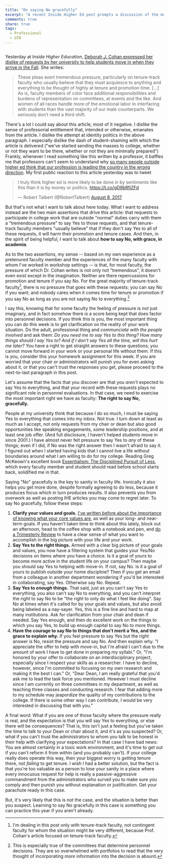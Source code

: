 ```yaml
---
title: "On saying No gracefully"
excerpt: "A recent Inside Higher Ed post prompts a discussion of the most basic right of every tenure-track faculty: The right to say no. How do you do it with grace?"
comments: true
share: true
tags:
  - Professional 
  - GTD
---
```

<img src="{{ site.url }}{{ site.baseurl }}/assets/images/2017-08-09/fence.jpg" alt="" class="full">

Yesterday at _Inside Higher Education_, [Deborah J. Cohan expressed her dislike of requests by her university to help students move in when they arrive in the Fall](https://www.insidehighered.com/advice/2017/08/08/downside-faculty-members-helping-students-move-essay). She writes: 

>These pleas exert tremendous pressure, particularly on tenure-track faculty who usually believe that they must acquiesce to anything and everything to be thought of highly at tenure and promotion time. [...] As is, faculty members of color face additional responsibilities and burdens of representation on committees, at events and the like. And women of all races handle more of the emotional labor in interfacing with students than the vast majority of our male counterparts. We seriously don’t need a third shift.

There's a lot I could say about this article, most of it negative.  I dislike the sense of professorial entitlement that, intended or otherwise, emanates from the article. I dislike the attempt at identity politics in the above paragraph. I especially dislike the dash of student-shaming with which the article is delivered ("we’ve started sending the masses to college, whether or not they want to be there, whether or not they are minimally prepared")  Frankly, whenever I read something like this written by a professor, it baffles me that professors can't seem to understand why [so many people outside higher ed think that our profession is leading the country in the wrong direction](https://www.forbes.com/sites/niallmccarthy/2017/07/11/republicans-increasingly-say-higher-education-has-a-negative-impact-on-the-u-s-infographic/#76d780a5774c). My first public reaction to this article yesterday was to tweet

<blockquote class="twitter-tweet" data-cards="hidden" data-lang="en"><p lang="en" dir="ltr">I truly think higher ed is more likely to be done in by sentiments like this than it is by money or politics. <a href="https://t.co/gD9bRfiZFd">https://t.co/gD9bRfiZFd</a></p>&mdash; Robert Talbert (@RobertTalbert) <a href="https://twitter.com/RobertTalbert/status/895020414111449088">August 8, 2017</a></blockquote>
<script async src="//platform.twitter.com/widgets.js" charset="utf-8"></script>

But that's not what I want to talk about here today. What I want to address instead are the two main assertions that drive this article: that requests to participate in college work that are outside "normal" duties carry with them a "tremendous pressure" to say Yes to those requests, and that tenure-track faculty members "usually believe" that if they don't say Yes to all of these requests, it will harm their promotion and tenure cases. And then, in the spirit of being helpful, I want to talk about __how to say No, with grace, in academia__. 

As to the two assertions, my sense -- based on my own experience as a pretenured faculty member and the experiences of the many faculty with whom I've worked in workshop settings -- is that, for most faculty, the pressure of which Dr. Cohan writes is not only not "tremendous", it doesn't even exist except in the imagination. Neither are there repercussions for promotion and tenure if you say No. For the great majority of tenure-track faculty[^1], there is no pressure that goes with these requests; you can say No if you want; and  nobody cares when it comes time for tenure or promotion if you say No as long as you are not saying No to everything.[^2]

[^1]: I'm dealing in this post only with tenure-track faculty, not contingent faculty for whom the situation might be very different, because Prof. Cohan's article focused on tenure-track faculty. 

[^2]: This is especially true of the committees that determine personnel decisions. They are so overwhelmed with portfolios to read that the very thought of incorporating _more_ information into the decision is absurd. 

I say this, knowing that for some faculty the feeling of pressure is _not_ just imaginary, and in fact somehow there _is_ a score being kept that does factor into personnel decisions. If you think this is you, the most important thing you can do this week is to get clarification on the reality of your work situation. Do the adult, professional thing and _communciate with the people involved_ and ask them: _Do you need me to say Yes to this thing? How many things should I say Yes to? And if I don't say Yes all the time, will this hurt me later?_ You have a right to get straight answers to these questions; you cannot move forward in your work or your personal life without them. If this is you, consider this your homework assignment for this week. If you are worried that your chair or administrators will punish you for even asking about it, or that you can't trust the responses you get, please proceed to the next-to-last paragraph in this post. 

Let's assume that the facts that you discover are that you _aren't_ expected to say Yes to everything, and that your record with these requests plays no significant role in personnel evaluations. In that case, we need to exercise the most important right we have as faculty: __The right to say No, gracefully.__ 

People at my university think that because I do so much, I must be saying Yes to everything that comes into my inbox. Not true. I turn down at least as much as I accept, not only requests from my chair or dean but also good opportunities like speaking engagements, some leadership positions, and at least one job offer. (And full disclosure, I haven't helped students move in since 2001.) I have almost never felt pressure to say Yes to _any_ of these things; even if I did, if No was the right answer then I wasn't afraid to say it. I figured out when I started having kids that I cannot live a life without boundaries around what I am willing to do for my college. Reading Greg McKeown's excellent book [Essentialism: The Disciplined Pursuit of Less](http://gregmckeown.com/book/), which every faculty member and student should read before school starts back, solidified me in that. 

Saying "No" gracefully is the key to sanity in faculty life. Ironically it also helps you get more done, despite formally agreeing to do less, because it produces focus which in turn produces results. It also prevents you from overwork as well as posting IHE articles you may come to regret later. To say No gracefully, follow these steps: 

1. __Clarify your values and goals.__ [I've written before about the importance of knowing what your core values are](http://rtalbert.org/blog/2016/gtd-for-academics-engaging-system), as well as your long- and near-term goals. If you haven't taken time to think about this lately, block out an afternoon, head to the coffee shop with a notebook and pen, and [do a Trimesterly Review](http://rtalbert.org/trimesterly-review/) to have a clear sense of what you want to accomplish in the big picture with your life and your work. 
2. __Say Yes to the right things.__ Armed with a clear big picture of your goals and values, you now have a filtering system that guides your Yes/No decisions on items where you have a choice. Is it a goal of yours to become more active in the student life on your campus? Then maybe you should say Yes to helping with move-in. If not, say No. Is it a goal of yours to publish outside your home discipline? Then if you get an email from a colleague in another department wondering if you'd be interested in collaborating, say Yes. Otherwise say No. Repeat.
3. __Say Yes to _enough_ things.__ That said, just as you can't say Yes to everything, you also can't say No to everything, and you can't interpret the right to say No to be "the right to only do what I feel like doing". Say No at times when it's called for by your goals and values, but also avoid being labeled as a nay-sayer. Yes, this is a fine line and hard to map at many institutions. Ask for clarification from your chair and dean if needed. Say Yes enough, and then do excellent work on the things to which you say Yes, to build up enough capital to say No to more things. 
4. __Have the courage to say No to things that don't merit a Yes, and the grace to explain why.__ If you feel pressure to say Yes but the right answer is No, resist the pressure and say No. And then explain why. "I appreciate the offer to help with move-in, but I'm afraid I can't due to the amount of work I have to get done in preparing my syllabi." Or, "I'm honored by your offer to collaborate on an interdisciplinary project, especially since I respect your skills as a researcher. I have to decline, however, since I'm committed to focusing on my own research and making it the best I can." Or, "Dear Dean, I am really grateful that you'd ask me to lead the task force you mentioned. However I must decline since I am currently on three committees in my department, as well as teaching three classes and conducting research. I fear that adding more to my schedule may jeapordize the quality of my contributions to the college. If there is some other way I can contribute, I would be very interested in discussing that with you." 

A final word: What if you are one of those faculty where the pressure really is real, and the expectation is that you will say Yes to everything, or else there will be consequences? That is, this isn't just a feeling but you've taken the time to talk to your Dean or chair about it, and it's as you suspected? Or, what if you can't trust the administrators to whom you talk to be honest in their help with clarifying your expectations? In that case I have bad news: You are almost certainly in a toxic work environment, and it's time to get out if you can't reform it from within (and you probably can't). If your college really does operate this way, then your biggest worry is _getting_ tenure there, not _failing_ to get tenure. I wish I had a better solution, but the fact is that you're too valuable as a person to lose your sanity in a place where every innocuous request for help is really a passive-aggressive commandment from the administrators who surveil you to make sure you comply and then punish you without explanation or justification. Get your parachute ready in this case. 

But, it's very likely that this is not the case, and the situation is better than you suspect. Learning to say No gracefully in this case is something you can practice this year if you aren't already.
